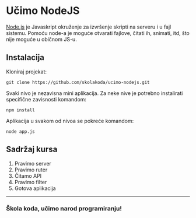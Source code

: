 # Učimo NodeJS

[Node.js](https://nodejs.org/) je Javaskript okruženje za izvršenje skripti na serveru i u fajl sistemu. Pomoću node-a je moguće otvarati fajlove, čitati ih, snimati, itd, što nije moguće u običnom JS-u.

## Instalacija

Kloniraj projekat:

```
git clone https://github.com/skolakoda/ucimo-nodejs.git
```

Svaki nivo je nezavisna mini aplikacija. Za neke nive je potrebno instalirati specifične zavisnosti komandom:

```
npm install
```

Aplikacija u svakom od nivoa se pokreće komandom:

```
node app.js
```

## Sadržaj kursa

1. Pravimo server
2. Pravimo ruter
3. Čitamo API
4. Pravimo filter
5. Gotova aplikacija


---
### Škola koda, učimo narod programiranju!
